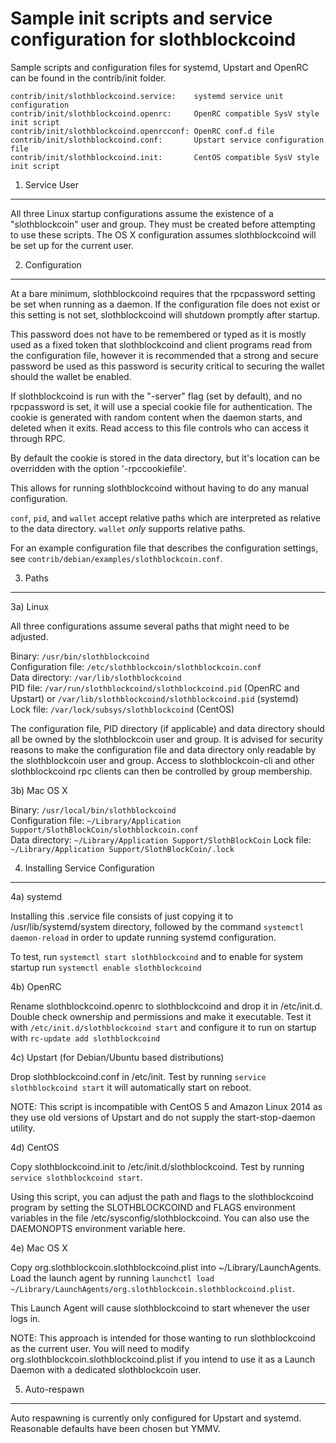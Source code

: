 Sample init scripts and service configuration for slothblockcoind
==========================================================

Sample scripts and configuration files for systemd, Upstart and OpenRC
can be found in the contrib/init folder.

    contrib/init/slothblockcoind.service:    systemd service unit configuration
    contrib/init/slothblockcoind.openrc:     OpenRC compatible SysV style init script
    contrib/init/slothblockcoind.openrcconf: OpenRC conf.d file
    contrib/init/slothblockcoind.conf:       Upstart service configuration file
    contrib/init/slothblockcoind.init:       CentOS compatible SysV style init script

1. Service User
---------------------------------

All three Linux startup configurations assume the existence of a "slothblockcoin" user
and group.  They must be created before attempting to use these scripts.
The OS X configuration assumes slothblockcoind will be set up for the current user.

2. Configuration
---------------------------------

At a bare minimum, slothblockcoind requires that the rpcpassword setting be set
when running as a daemon.  If the configuration file does not exist or this
setting is not set, slothblockcoind will shutdown promptly after startup.

This password does not have to be remembered or typed as it is mostly used
as a fixed token that slothblockcoind and client programs read from the configuration
file, however it is recommended that a strong and secure password be used
as this password is security critical to securing the wallet should the
wallet be enabled.

If slothblockcoind is run with the "-server" flag (set by default), and no rpcpassword is set,
it will use a special cookie file for authentication. The cookie is generated with random
content when the daemon starts, and deleted when it exits. Read access to this file
controls who can access it through RPC.

By default the cookie is stored in the data directory, but it's location can be overridden
with the option '-rpccookiefile'.

This allows for running slothblockcoind without having to do any manual configuration.

`conf`, `pid`, and `wallet` accept relative paths which are interpreted as
relative to the data directory. `wallet` *only* supports relative paths.

For an example configuration file that describes the configuration settings,
see `contrib/debian/examples/slothblockcoin.conf`.

3. Paths
---------------------------------

3a) Linux

All three configurations assume several paths that might need to be adjusted.

Binary:              `/usr/bin/slothblockcoind`  
Configuration file:  `/etc/slothblockcoin/slothblockcoin.conf`  
Data directory:      `/var/lib/slothblockcoind`  
PID file:            `/var/run/slothblockcoind/slothblockcoind.pid` (OpenRC and Upstart) or `/var/lib/slothblockcoind/slothblockcoind.pid` (systemd)  
Lock file:           `/var/lock/subsys/slothblockcoind` (CentOS)  

The configuration file, PID directory (if applicable) and data directory
should all be owned by the slothblockcoin user and group.  It is advised for security
reasons to make the configuration file and data directory only readable by the
slothblockcoin user and group.  Access to slothblockcoin-cli and other slothblockcoind rpc clients
can then be controlled by group membership.

3b) Mac OS X

Binary:              `/usr/local/bin/slothblockcoind`  
Configuration file:  `~/Library/Application Support/SlothBlockCoin/slothblockcoin.conf`  
Data directory:      `~/Library/Application Support/SlothBlockCoin`
Lock file:           `~/Library/Application Support/SlothBlockCoin/.lock`

4. Installing Service Configuration
-----------------------------------

4a) systemd

Installing this .service file consists of just copying it to
/usr/lib/systemd/system directory, followed by the command
`systemctl daemon-reload` in order to update running systemd configuration.

To test, run `systemctl start slothblockcoind` and to enable for system startup run
`systemctl enable slothblockcoind`

4b) OpenRC

Rename slothblockcoind.openrc to slothblockcoind and drop it in /etc/init.d.  Double
check ownership and permissions and make it executable.  Test it with
`/etc/init.d/slothblockcoind start` and configure it to run on startup with
`rc-update add slothblockcoind`

4c) Upstart (for Debian/Ubuntu based distributions)

Drop slothblockcoind.conf in /etc/init.  Test by running `service slothblockcoind start`
it will automatically start on reboot.

NOTE: This script is incompatible with CentOS 5 and Amazon Linux 2014 as they
use old versions of Upstart and do not supply the start-stop-daemon utility.

4d) CentOS

Copy slothblockcoind.init to /etc/init.d/slothblockcoind. Test by running `service slothblockcoind start`.

Using this script, you can adjust the path and flags to the slothblockcoind program by
setting the SLOTHBLOCKCOIND and FLAGS environment variables in the file
/etc/sysconfig/slothblockcoind. You can also use the DAEMONOPTS environment variable here.

4e) Mac OS X

Copy org.slothblockcoin.slothblockcoind.plist into ~/Library/LaunchAgents. Load the launch agent by
running `launchctl load ~/Library/LaunchAgents/org.slothblockcoin.slothblockcoind.plist`.

This Launch Agent will cause slothblockcoind to start whenever the user logs in.

NOTE: This approach is intended for those wanting to run slothblockcoind as the current user.
You will need to modify org.slothblockcoin.slothblockcoind.plist if you intend to use it as a
Launch Daemon with a dedicated slothblockcoin user.

5. Auto-respawn
-----------------------------------

Auto respawning is currently only configured for Upstart and systemd.
Reasonable defaults have been chosen but YMMV.
